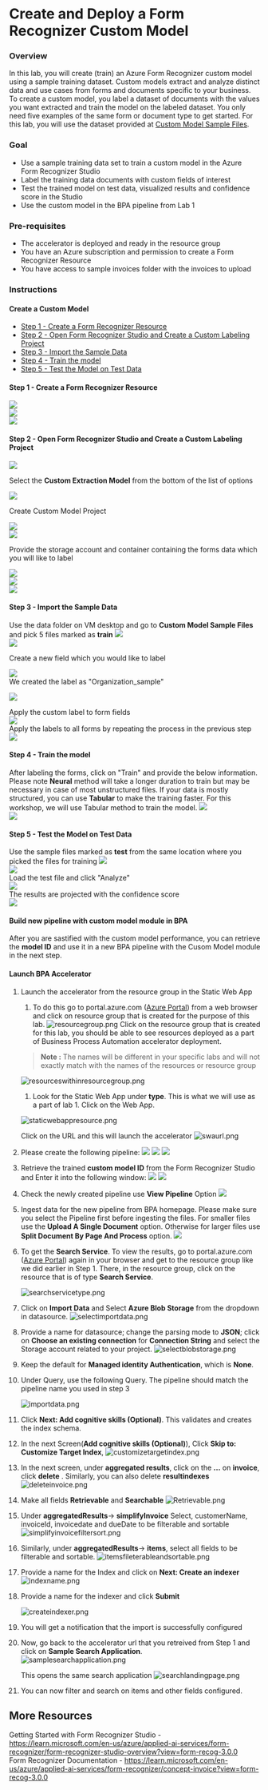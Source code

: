 # Create and Deploy a Form Recognizer Custom Model

### Overview
In this lab, you will create (train) an Azure Form Recognizer custom model using a sample training dataset. Custom models extract and analyze distinct data and use cases from forms and documents specific to your business. To create a custom model, you label a dataset of documents with the values you want extracted and train the model on the labeled dataset. You only need five examples of the same form or document type to get started. For this lab, you will use the dataset provided at [Custom Model Sample Files](/SampleInvoices/SampleInvoices/Custom%20Model%20Sample).


### Goal
* Use a sample training data set to train a custom model in the Azure Form Recognizer Studio
* Label the training data documents with custom fields of interest 
* Test the trained model on test data, visualized results and confidence score in the Studio
* Use the custom model in the BPA pipeline from Lab 1 


### Pre-requisites
* The accelerator is deployed and ready in the resource group
* You have an Azure subscription and permission to create a Form Recognizer Resource
* You have access to sample invoices folder with the invoices to upload


### Instructions

#### Create a Custom Model  
- [Step 1 - Create a Form Recognizer Resource](#step-1---create-a-form-recognizer-resource)  
- [Step 2 - Open Form Recognizer Studio and Create a Custom Labeling Project ](#step-2---open-form-recognizer-studio-and-create-a-custom-labeling-project)  
- [Step 3 - Import the Sample Data](#step-3---import-the-sample-data)  
- [Step 4 - Train the model](#step-4---train-the-model)  
- [Step 5 - Test the Model on Test Data](#step-5---test-the-model-on-test-data)   

#### Step 1 - Create a Form Recognizer Resource  
![](images/step1a-create-form-rec-resource.png)  
![](images/step1b-create-form-rec-resource.png)  
![](images/step1c-create-form-rec-resource.png)  

#### Step 2 - Open Form Recognizer Studio and Create a Custom Labeling Project 

![](images/step2a-Create-custom-labeling-project.png)  

Select the **Custom Extraction Model** from the bottom of the list of options

![](images/step2b-Create-custom-labeling-project.png)  

Create Custom Model Project  

![](images/step2c-Create-custom-labeling-project.png)  
![](images/customermodelprojectcreation.png)  

Provide the storage account and container containing the forms data which you will like to label  

![](images/step2e-Create-custom-labeling-project.png)  
![](images/step2f-Create-custom-labeling-project.png)  
![](images/step2g-Create-custom-labeling-project.png)  

#### Step 3 - Import the Sample Data  
Use the data folder on VM desktop and go to **Custom Model Sample Files** and pick 5 files marked as **train**
![](images/step3a-import-sample-data.png)  
![](images/step3b-import-sample-data.png)  

Create a new field which you would like to label  

![](images/step3c-import-sample-data.png)  
We created the label as "Organization_sample"  

![](images/step3d-import-sample-data.png)  

Apply the custom label to form fields  
![](images/step3e-import-sample-data.png)  
Apply the labels to all forms by repeating the process in the previous step  
![](images/step3f-import-sample-data.png)  
#### Step 4 - Train the model 
After labeling the forms, click on "Train" and provide the below information. Please note **Neural** method will take a longer duration to train but may be necessary in case of most unstructured files. If your data is mostly structured, you can use **Tabular** to make the training faster. For this workshop, we will use Tabular method to train the model.
![](images/step4a-train-the-model.png)  
![](images/step4b-train-the-model.png)  
#### Step 5 - Test the Model on Test Data
Use the sample files marked as **test** from the same location where you picked the files for training
![](images/step5a-test-the-model.png)  
![](images/step5b-test-the-model.png)  
Load the test file and click "Analyze"  
![](images/step5c-test-the-model.png)  
The results are projected with the confidence score  
![](images/step5d-test-the-model.png)  


#### Build new pipeline with custom model module in BPA  
After you are sastified with the custom model performance, you can retrieve the **model ID** and use it in a new BPA pipeline with the Cusom Model module in the next step.

#### Launch BPA Accelerator 
1. Launch the accelerator from the resource group in the Static Web App
   1. To do this go to portal.azure.com ([Azure Portal](portal.azure.com)) from a web browser and click on resource group that is created for the purpose of this lab.
   ![resourcegroup.png](/images/resourcegroup.png)
    Click on the resource group that is created for this lab, you should be able to see resources deployed as a part of Business Process Automation accelerator deployment.
    
    > **Note :** The names will be different in your specific labs and will not exactly match with the names of the resources or resource group

    ![resourceswithinresourcegroup.png](/images/resourceswithinresourcegroup.png)

    1. Look for the Static Web App under **type**. This is what we will use as a part of lab 1. Click on the Web App.
    
    ![staticwebappresource.png](/images/staticwebappresource.png)

    Click on the URL and this will launch the accelerator
    ![swaurl.png](/images/swaurl.png)

1. Please create the following pipeline:
![](images/step6a-deploy-custom-model.png) 
![](images/step6b-deploy-custom-model.png) 
![](images/step6c-deploy-custom-model.png) 

1. Retrieve the trained **custom model ID** from the Form Recognizer Studio and Enter it into the following window:
![](images/step6d-deploy-custom-model.png) 
![](images/step6e-deploy-custom-model.png) 

1. Check the newly created pipeline use **View Pipeline** Option
![](images/step6f-deploy-custom-model.png) 

1. Ingest data for the new pipeline from BPA homepage. Please make sure you select the Pipeline first before ingesting the files. For smaller files use the **Upload A Single Document** option. Otherwise for larger files use **Split Document By Page And Process** option.
![](images/step6g-deploy-custom-model.png) 


1. To get the **Search Service**. To view the results, go to portal.azure.com ([Azure Portal](portal.azure.com)) again in your browser and get to the resource group like we did earlier in Step 1. There, in the resource group, click on the resource that is of type **Search Service**. 
    
    ![searchservicetype.png](/images/searchservicetype.png)

1. Click on **Import Data** and Select **Azure Blob Storage** from the dropdown in datasource.
    ![selectimportdata.png](/images/selectimportdata.png)

1. Provide a name for datasource; change the parsing mode to **JSON**; click on **Choose an existing connection**  for **Connection String** and select the Storage account related to your project.
    ![selectblobstorage.png](/images/selectblobstorage.png)

1. Keep the default for **Managed identity Authentication**, which is **None**.  

1. Under Query, use the following Query.  The pipeline should match the pipeline name you used in step 3
    
    ![importdata.png](/images/importdata.png)

1. Click **Next: Add cognitive skills (Optional)**. This validates and creates the index schema. 

1. In the next Screen(**Add cognitive skills (Optional)**), Click **Skip to: Customize Target Index**, 
      ![customizetargetindex.png](/images/customizetargetindex.png)

1. In the next screen, under **aggregated results**, click on the **...** on **invoice**, click **delete** . Similarly, you can also delete **resultindexes**
    ![deleteinvoice.png](/images/deleteinvoice.png)

1. Make all fields **Retrievable** and **Searchable**
    ![Retrievable.png](/images/Retrievable.png)

1. Under **aggregatedResults**-> **simplifyInvoice** Select, customerName, invoiceId, invoicedate and dueDate to be filterable and sortable
    ![simplifyinvoicefiltersort.png](/images/simplifyinvoicefiltersort.png)


1. Similarly, under **aggregatedResults**-> **items**, select all fields to be filterable and sortable.
    ![itemsfileterableandsortable.png](/images/itemsfileterableandsortable.png)

1. Provide a name for the Index and click on **Next: Create an indexer**
    ![indexname.png](/images/indexname.png)

1. Provide a name for the indexer and click **Submit**
    
    ![createindexer.png](/images/createindexer.png)

1. You will get a notification that the import is successfully configured

1. Now, go back to the accelerator url that you retreived from Step 1 and click on **Sample Search Application**.  
    ![samplesearchapplication.png](/images/samplesearchapplication.png)

    This opens the same search application
     ![searchlandingpage.png](/images/searchlandingpage.png)

1. You can now filter and search on items and other fields configured.
## More Resources  
Getting Started with Form Recognizer Studio - https://learn.microsoft.com/en-us/azure/applied-ai-services/form-recognizer/form-recognizer-studio-overview?view=form-recog-3.0.0  
Form Recognizer Documentation - https://learn.microsoft.com/en-us/azure/applied-ai-services/form-recognizer/concept-invoice?view=form-recog-3.0.0
